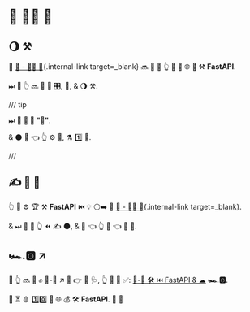 # 🏧 👩‍💻 🦮

## 🌖 ⚒

👑 [🔰 - 👩‍💻 🦮](../tutorial/index.md){.internal-link target=_blank} 🔜 🥃 🤝 👆 🎫 🔘 🌐 👑 ⚒ **FastAPI**.

⏭ 📄 👆 🔜 👀 🎏 🎛, 📳, &amp; 🌖 ⚒.

/// tip

⏭ 📄 **🚫 🎯 "🏧"**.

 &amp; ⚫️ 💪 👈 👆 ⚙️ 💼, ⚗ 1️⃣ 👫.

///

## ✍ 🔰 🥇

👆 💪 ⚙️ 🏆 ⚒ **FastAPI** ⏮️ 💡 ⚪️➡️ 👑 [🔰 - 👩‍💻 🦮](../tutorial/index.md){.internal-link target=_blank}.

&amp; ⏭ 📄 🤔 👆 ⏪ ✍ ⚫️, &amp; 🤔 👈 👆 💭 👈 👑 💭.

## 🏎.🅾 ↗️

🚥 👆 🔜 💖 ✊ 🏧-🔰 ↗️ 🔗 👉 📄 🩺, 👆 💪 💚 ✅: <a href="https://testdriven.io/courses/tdd-fastapi/" class="external-link" target="_blank">💯-💾 🛠️ ⏮️ FastAPI &amp; ☁</a> **🏎.🅾**.

👫 ⏳ 🩸 1️⃣0️⃣ 💯 🌐 💰 🛠️ **FastAPI**. 👶 👶
